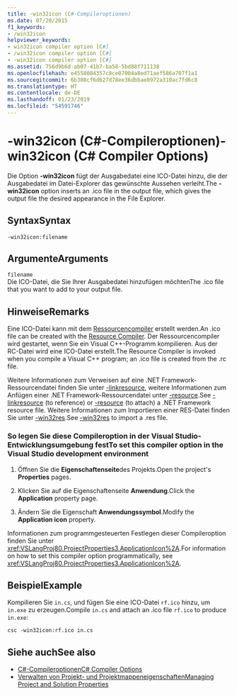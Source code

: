 ```yaml
---
title: -win32icon (C#-Compileroptionen)
ms.date: 07/20/2015
f1_keywords:
- /win32icon
helpviewer_keywords:
- win32icon compiler option [C#]
- /win32icon compiler option [C#]
- -win32icon compiler option [C#]
ms.assetid: 756d9b6d-ab07-41b7-ba58-5bd88f711138
ms.openlocfilehash: e4558084357c8ce07004a8ed71aef586a707f1a1
ms.sourcegitcommit: 6b308cf6d627d78ee36dbbae8972a310ac7fd6c8
ms.translationtype: HT
ms.contentlocale: de-DE
ms.lasthandoff: 01/23/2019
ms.locfileid: "54591746"
---
```

# <a name="-win32icon-c-compiler-options"></a><span data-ttu-id="fe9d2-102">-win32icon (C#-Compileroptionen)</span><span class="sxs-lookup"><span data-stu-id="fe9d2-102">-win32icon (C# Compiler Options)</span></span>
<span data-ttu-id="fe9d2-103">Die Option **-win32icon** fügt der Ausgabedatei eine ICO-Datei hinzu, die der Ausgabedatei im Datei-Explorer das gewünschte Aussehen verleiht.</span><span class="sxs-lookup"><span data-stu-id="fe9d2-103">The **-win32icon** option inserts an .ico file in the output file, which gives the output file the desired appearance in the File Explorer.</span></span>  
  
## <a name="syntax"></a><span data-ttu-id="fe9d2-104">Syntax</span><span class="sxs-lookup"><span data-stu-id="fe9d2-104">Syntax</span></span>  
  
```console  
-win32icon:filename  
```  
  
## <a name="arguments"></a><span data-ttu-id="fe9d2-105">Argumente</span><span class="sxs-lookup"><span data-stu-id="fe9d2-105">Arguments</span></span>  
 `filename`  
 <span data-ttu-id="fe9d2-106">Die ICO-Datei, die Sie Ihrer Ausgabedatei hinzufügen möchten</span><span class="sxs-lookup"><span data-stu-id="fe9d2-106">The .ico file that you want to add to your output file.</span></span>  
  
## <a name="remarks"></a><span data-ttu-id="fe9d2-107">Hinweise</span><span class="sxs-lookup"><span data-stu-id="fe9d2-107">Remarks</span></span>  
 <span data-ttu-id="fe9d2-108">Eine ICO-Datei kann mit dem [Ressourcencompiler](/windows/desktop/menurc/resource-compiler) erstellt werden.</span><span class="sxs-lookup"><span data-stu-id="fe9d2-108">An .ico file can be created with the [Resource Compiler](/windows/desktop/menurc/resource-compiler).</span></span> <span data-ttu-id="fe9d2-109">Der Ressourcencompiler wird gestartet, wenn Sie ein Visual C++-Programm kompilieren. Aus der RC-Datei wird eine ICO-Datei erstellt.</span><span class="sxs-lookup"><span data-stu-id="fe9d2-109">The Resource Compiler is invoked when you compile a Visual C++ program; an .ico file is created from the .rc file.</span></span>  
  
 <span data-ttu-id="fe9d2-110">Weitere Informationen zum Verweisen auf eine .NET Framework-Ressourcendatei finden Sie unter [-linkresource](../../../csharp/language-reference/compiler-options/linkresource-compiler-option.md), weitere Informationen zum Anfügen einer .NET Framework-Ressourcendatei unter [-resource](../../../csharp/language-reference/compiler-options/resource-compiler-option.md).</span><span class="sxs-lookup"><span data-stu-id="fe9d2-110">See [-linkresource](../../../csharp/language-reference/compiler-options/linkresource-compiler-option.md) (to reference) or [-resource](../../../csharp/language-reference/compiler-options/resource-compiler-option.md) (to attach) a .NET Framework resource file.</span></span> <span data-ttu-id="fe9d2-111">Weitere Informationen zum Importieren einer RES-Datei finden Sie unter [-win32res](../../../csharp/language-reference/compiler-options/win32res-compiler-option.md).</span><span class="sxs-lookup"><span data-stu-id="fe9d2-111">See [-win32res](../../../csharp/language-reference/compiler-options/win32res-compiler-option.md) to import a .res file.</span></span>  
  
### <a name="to-set-this-compiler-option-in-the-visual-studio-development-environment"></a><span data-ttu-id="fe9d2-112">So legen Sie diese Compileroption in der Visual Studio-Entwicklungsumgebung fest</span><span class="sxs-lookup"><span data-stu-id="fe9d2-112">To set this compiler option in the Visual Studio development environment</span></span>  
  
1.  <span data-ttu-id="fe9d2-113">Öffnen Sie die **Eigenschaftenseite**des Projekts.</span><span class="sxs-lookup"><span data-stu-id="fe9d2-113">Open the project's **Properties** pages.</span></span>  
  
2.  <span data-ttu-id="fe9d2-114">Klicken Sie auf die Eigenschaftenseite **Anwendung**.</span><span class="sxs-lookup"><span data-stu-id="fe9d2-114">Click the **Application** property page.</span></span>  
  
3.  <span data-ttu-id="fe9d2-115">Ändern Sie die Eigenschaft **Anwendungssymbol**.</span><span class="sxs-lookup"><span data-stu-id="fe9d2-115">Modify the **Application icon** property.</span></span>  
  
 <span data-ttu-id="fe9d2-116">Informationen zum programmgesteuerten Festlegen dieser Compileroption finden Sie unter <xref:VSLangProj80.ProjectProperties3.ApplicationIcon%2A>.</span><span class="sxs-lookup"><span data-stu-id="fe9d2-116">For information on how to set this compiler option programmatically, see <xref:VSLangProj80.ProjectProperties3.ApplicationIcon%2A>.</span></span>  
  
## <a name="example"></a><span data-ttu-id="fe9d2-117">Beispiel</span><span class="sxs-lookup"><span data-stu-id="fe9d2-117">Example</span></span>  
 <span data-ttu-id="fe9d2-118">Kompilieren Sie `in.cs`, und fügen Sie eine ICO-Datei `rf.ico` hinzu, um `in.exe` zu erzeugen.</span><span class="sxs-lookup"><span data-stu-id="fe9d2-118">Compile `in.cs` and attach an .ico file `rf.ico` to produce `in.exe`:</span></span>  
  
```console  
csc -win32icon:rf.ico in.cs  
```  
  
## <a name="see-also"></a><span data-ttu-id="fe9d2-119">Siehe auch</span><span class="sxs-lookup"><span data-stu-id="fe9d2-119">See also</span></span>

- [<span data-ttu-id="fe9d2-120">C#-Compileroptionen</span><span class="sxs-lookup"><span data-stu-id="fe9d2-120">C# Compiler Options</span></span>](../../../csharp/language-reference/compiler-options/index.md)
- [<span data-ttu-id="fe9d2-121">Verwalten von Projekt- und Projektmappeneigenschaften</span><span class="sxs-lookup"><span data-stu-id="fe9d2-121">Managing Project and Solution Properties</span></span>](/visualstudio/ide/managing-project-and-solution-properties)
